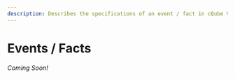 ```yaml
---
description: Describes the specifications of an event / fact in cQube V 5.0
---
```


# Events / Facts

_Coming Soon!_
